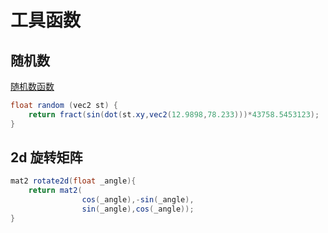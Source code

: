 # 工具函数

## 随机数

[随机数函数](https://thebookofshaders.com/10/)

```c#
float random (vec2 st) {
    return fract(sin(dot(st.xy,vec2(12.9898,78.233)))*43758.5453123);
}
```

## 2d 旋转矩阵

```c#
mat2 rotate2d(float _angle){
    return mat2(
                cos(_angle),-sin(_angle),
                sin(_angle),cos(_angle));
}
```

